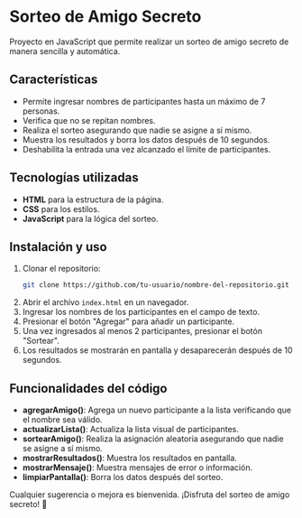 # Sorteo de Amigo Secreto

Proyecto en JavaScript que permite realizar un sorteo de amigo secreto de manera sencilla y automática.

## Características
- Permite ingresar nombres de participantes hasta un máximo de 7 personas.
- Verifica que no se repitan nombres.
- Realiza el sorteo asegurando que nadie se asigne a sí mismo.
- Muestra los resultados y borra los datos después de 10 segundos.
- Deshabilita la entrada una vez alcanzado el límite de participantes.

## Tecnologías utilizadas
- **HTML** para la estructura de la página.
- **CSS** para los estilos.
- **JavaScript** para la lógica del sorteo.

## Instalación y uso
1. Clonar el repositorio:
   ```sh
   git clone https://github.com/tu-usuario/nombre-del-repositorio.git
   ```
2. Abrir el archivo `index.html` en un navegador.
3. Ingresar los nombres de los participantes en el campo de texto.
4. Presionar el botón "Agregar" para añadir un participante.
5. Una vez ingresados al menos 2 participantes, presionar el botón "Sortear".
6. Los resultados se mostrarán en pantalla y desaparecerán después de 10 segundos.

## Funcionalidades del código
- **agregarAmigo()**: Agrega un nuevo participante a la lista verificando que el nombre sea válido.
- **actualizarLista()**: Actualiza la lista visual de participantes.
- **sortearAmigo()**: Realiza la asignación aleatoria asegurando que nadie se asigne a sí mismo.
- **mostrarResultados()**: Muestra los resultados en pantalla.
- **mostrarMensaje()**: Muestra mensajes de error o información.
- **limpiarPantalla()**: Borra los datos después del sorteo.

Cualquier sugerencia o mejora es bienvenida. ¡Disfruta del sorteo de amigo secreto! 🎉

